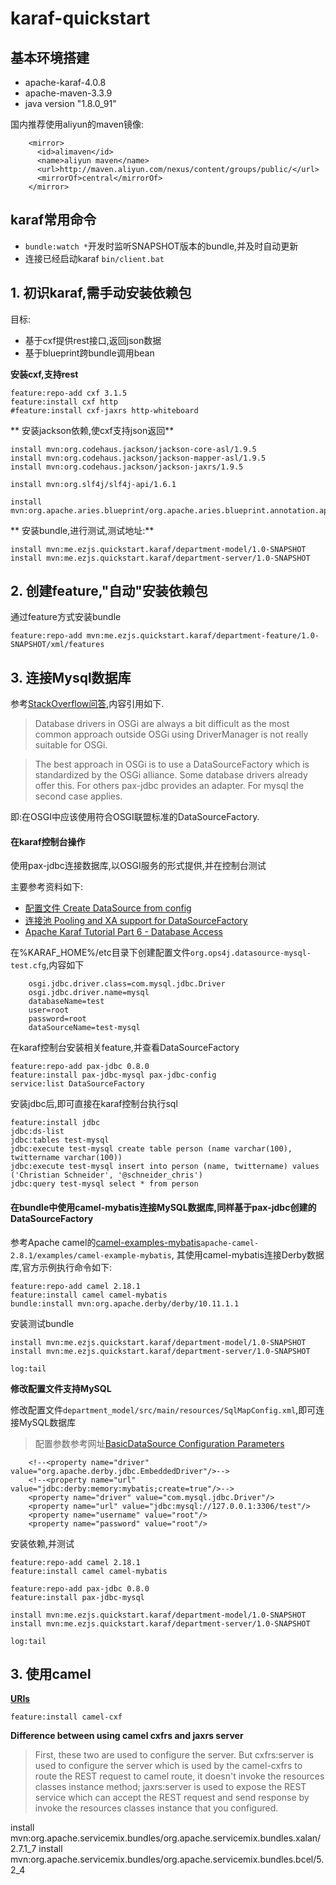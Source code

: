 # karaf-quickstart
## 基本环境搭建
* apache-karaf-4.0.8
* apache-maven-3.3.9
* java version "1.8.0_91"

国内推荐使用aliyun的maven镜像:
```
	<mirror>
      <id>alimaven</id>
      <name>aliyun maven</name>
      <url>http://maven.aliyun.com/nexus/content/groups/public/</url>
      <mirrorOf>central</mirrorOf>
    </mirror>
```

## karaf常用命令
* `bundle:watch *`开发时监听SNAPSHOT版本的bundle,并及时自动更新
* 连接已经启动karaf `bin/client.bat`

## 1. 初识karaf,需手动安装依赖包
目标:

* 基于cxf提供rest接口,返回json数据
* 基于blueprint跨bundle调用bean

**安装cxf,支持rest**

	feature:repo-add cxf 3.1.5
	feature:install cxf http
	#feature:install cxf-jaxrs http-whiteboard

** 安装jackson依赖,使cxf支持json返回**

	install mvn:org.codehaus.jackson/jackson-core-asl/1.9.5
	install mvn:org.codehaus.jackson/jackson-mapper-asl/1.9.5
	install mvn:org.codehaus.jackson/jackson-jaxrs/1.9.5

	install mvn:org.slf4j/slf4j-api/1.6.1

	install mvn:org.apache.aries.blueprint/org.apache.aries.blueprint.annotation.api/0.3

** 安装bundle,进行测试,测试地址:**

	install mvn:me.ezjs.quickstart.karaf/department-model/1.0-SNAPSHOT
	install mvn:me.ezjs.quickstart.karaf/department-server/1.0-SNAPSHOT

## 2. 创建feature,"自动"安装依赖包
通过feature方式安装bundle

	feature:repo-add mvn:me.ezjs.quickstart.karaf/department-feature/1.0-SNAPSHOT/xml/features

## 3. 连接Mysql数据库
参考[StackOverflow问答](http://stackoverflow.com/questions/31004170/com-mysql-jdbc-driver-not-found-by-bundle-in-karaf#answers),内容引用如下.

> Database drivers in OSGi are always a bit difficult as the most common approach outside OSGi using DriverManager is not really suitable for OSGi.

> The best approach in OSGi is to use a DataSourceFactory which is standardized by the OSGi alliance. Some database drivers already offer this. For others pax-jdbc provides an adapter. For mysql the second case applies.

即:在OSGI中应该使用符合OSGI联盟标准的DataSourceFactory.

#### 在karaf控制台操作
使用pax-jdbc连接数据库,以OSGI服务的形式提供,并在控制台测试

主要参考资料如下:

* [配置文件 Create DataSource from config](https://ops4j1.jira.com/wiki/display/PAXJDBC/Create+DataSource+from+config)
* [连接池 Pooling and XA support for DataSourceFactory](https://ops4j1.jira.com/wiki/display/PAXJDBC/Pooling+and+XA+support+for+DataSourceFactory)
* [Apache Karaf Tutorial Part 6 - Database Access](http://www.liquid-reality.de/display/liquid/2012/01/13/Apache+Karaf+Tutorial+Part+6+-+Database+Access)

在%KARAF_HOME%/etc目录下创建配置文件`org.ops4j.datasource-mysql-test.cfg`,内容如下
```
	osgi.jdbc.driver.class=com.mysql.jdbc.Driver
	osgi.jdbc.driver.name=mysql
	databaseName=test
	user=root
	password=root
	dataSourceName=test-mysql
```

在karaf控制台安装相关feature,并查看DataSourceFactory

	feature:repo-add pax-jdbc 0.8.0
	feature:install pax-jdbc-mysql pax-jdbc-config
	service:list DataSourceFactory

安装jdbc后,即可直接在karaf控制台执行sql

	feature:install jdbc
	jdbc:ds-list
	jdbc:tables test-mysql
	jdbc:execute test-mysql create table person (name varchar(100), twittername varchar(100))
	jdbc:execute test-mysql insert into person (name, twittername) values ('Christian Schneider', '@schneider_chris')
	jdbc:query test-mysql select * from person

#### 在bundle中使用camel-mybatis连接MySQL数据库,同样基于pax-jdbc创建的DataSourceFactory

参考Apache camel的[camel-examples-mybatis](https://github.com/apache/camel/tree/master/examples/camel-example-mybatis)`apache-camel-2.8.1/examples/camel-example-mybatis`, 其使用camel-mybatis连接Derby数据库,官方示例执行命令如下:

	feature:repo-add camel 2.18.1
	feature:install camel camel-mybatis
	bundle:install mvn:org.apache.derby/derby/10.11.1.1

安装测试bundle

	install mvn:me.ezjs.quickstart.karaf/department-model/1.0-SNAPSHOT
	install mvn:me.ezjs.quickstart.karaf/department-server/1.0-SNAPSHOT

	log:tail

**修改配置文件支持MySQL**

修改配置文件`department_model/src/main/resources/SqlMapConfig.xml`,即可连接MySQL数据库
> 配置参数参考网址[BasicDataSource Configuration Parameters](http://commons.apache.org/proper/commons-dbcp/configuration.html)
```
	<!--<property name="driver" value="org.apache.derby.jdbc.EmbeddedDriver"/>-->
	<!--<property name="url" value="jdbc:derby:memory:mybatis;create=true"/>-->
	<property name="driver" value="com.mysql.jdbc.Driver"/>
	<property name="url" value="jdbc:mysql://127.0.0.1:3306/test"/>
	<property name="username" value="root"/>
	<property name="password" value="root"/>
```

安装依赖,并测试

	feature:repo-add camel 2.18.1
	feature:install camel camel-mybatis

	feature:repo-add pax-jdbc 0.8.0
	feature:install pax-jdbc-mysql

	install mvn:me.ezjs.quickstart.karaf/department-model/1.0-SNAPSHOT
	install mvn:me.ezjs.quickstart.karaf/department-server/1.0-SNAPSHOT

	log:tail


## 3. 使用camel
**[URIs](http://camel.apache.org/uris.html)**

	feature:install camel-cxf

**Difference between using camel cxfrs and jaxrs server**
>First, these two are used to configure the server.
>But cxfrs:server is used to configure the server which is used by the camel-cxfrs to route the REST request to camel route, it doesn't invoke the resources classes instance method; jaxrs:server is used to expose the REST service which can accept the REST request and send response by invoke the resources classes instance that you configured.





install mvn:org.apache.servicemix.bundles/org.apache.servicemix.bundles.xalan/2.7.1_7
install mvn:org.apache.servicemix.bundles/org.apache.servicemix.bundles.bcel/5.2_4
